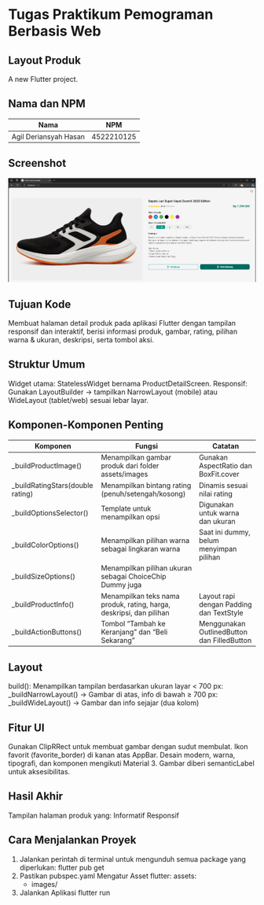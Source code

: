# Tugas Praktikum Pemograman Berbasis Web
## Layout Produk

A new Flutter project.

## Nama dan NPM

| Nama                  | NPM        |
|-----------------------|------------|
| Agil Deriansyah Hasan | 4522210125 |

## Screenshot

![Layout Produk](images/layout.png)

## Tujuan Kode
Membuat halaman detail produk pada aplikasi Flutter dengan tampilan responsif dan interaktif, berisi informasi produk, gambar, rating, pilihan warna & ukuran, deskripsi, serta tombol aksi.

## Struktur Umum
Widget utama: StatelessWidget bernama ProductDetailScreen.
Responsif: Gunakan LayoutBuilder → tampilkan NarrowLayout (mobile) atau WideLayout (tablet/web) sesuai lebar layar. 

## Komponen-Komponen Penting
| Komponen | Fungsi | Catatan |
|----------|--------|--------|
| _buildProductImage() |	Menampilkan gambar produk dari folder assets/images | Gunakan AspectRatio dan BoxFit.cover
| _buildRatingStars(double rating)|	Menampilkan bintang rating (penuh/setengah/kosong) |	Dinamis sesuai nilai rating
| _buildOptionsSelector() |	Template untuk menampilkan opsi |	Digunakan untuk warna dan ukuran
| _buildColorOptions()| 	Menampilkan pilihan warna sebagai lingkaran warna |	Saat ini dummy, belum menyimpan pilihan
| _buildSizeOptions()| Menampilkan pilihan ukuran sebagai ChoiceChip	Dummy juga
| _buildProductInfo()| 	Menampilkan teks nama produk, rating, harga, deskripsi, dan pilihan |	Layout rapi dengan Padding dan TextStyle
| _buildActionButtons()| 	Tombol “Tambah ke Keranjang” dan “Beli Sekarang” |	Menggunakan OutlinedButton dan FilledButton

## Layout
build(): Menampilkan tampilan berdasarkan ukuran layar
< 700 px: _buildNarrowLayout() → Gambar di atas, info di bawah
≥ 700 px: _buildWideLayout() → Gambar dan info sejajar (dua kolom)

## Fitur UI
Gunakan ClipRRect untuk membuat gambar dengan sudut membulat.
Ikon favorit (favorite_border) di kanan atas AppBar.
Desain modern, warna, tipografi, dan komponen mengikuti Material 3.
Gambar diberi semanticLabel untuk aksesibilitas.

## Hasil Akhir
Tampilan halaman produk yang:
Informatif
Responsif

## Cara Menjalankan Proyek
1. Jalankan perintah di terminal untuk mengunduh semua package yang diperlukan:
    flutter pub get
2. Pastikan pubspec.yaml Mengatur Asset
   flutter:
   assets:
    - images/
3. Jalankan Aplikasi
   flutter run
